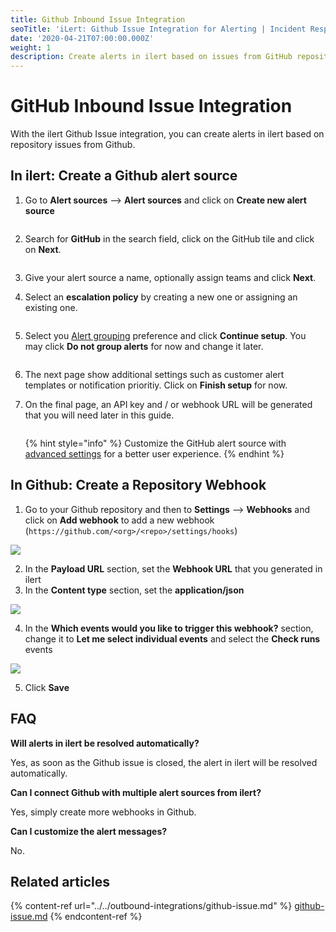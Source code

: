 ```yaml
---
title: Github Inbound Issue Integration
seoTitle: 'iLert: Github Issue Integration for Alerting | Incident Response | Uptime'
date: '2020-04-21T07:00:00.000Z'
weight: 1
description: Create alerts in ilert based on issues from GitHub repositories.
---
```


# GitHub Inbound Issue Integration

With the ilert Github Issue integration, you can create alerts in ilert based on repository issues from Github.

## In ilert: Create a Github alert source <a href="#create-alert-source" id="create-alert-source"></a>

1.  Go to **Alert sources** --> **Alert sources** and click on **Create new alert source**

    <figure><img src="../../.gitbook/assets/Screenshot 2023-08-28 at 10.21.10.png" alt=""><figcaption></figcaption></figure>
2.  Search for **GitHub** in the search field, click on the GitHub tile and click on **Next**.&#x20;

    <figure><img src="../../.gitbook/assets/Screenshot 2023-08-28 at 10.24.23.png" alt=""><figcaption></figcaption></figure>
3. Give your alert source a name, optionally assign teams and click **Next**.
4.  Select an **escalation policy** by creating a new one or assigning an existing one.

    <figure><img src="../../.gitbook/assets/Screenshot 2023-08-28 at 11.37.47.png" alt=""><figcaption></figcaption></figure>
5.  Select you [Alert grouping](../../alerting/alert-sources.md#alert-grouping) preference and click **Continue setup**. You may click **Do not group alerts** for now and change it later.&#x20;

    <figure><img src="../../.gitbook/assets/Screenshot 2023-08-28 at 11.38.24.png" alt=""><figcaption></figcaption></figure>
6. The next page show additional settings such as customer alert templates or notification prioritiy. Click on **Finish setup** for now.
7.  On the final page, an API key and / or webhook URL will be generated that you will need later in this guide.

    <figure><img src="../../.gitbook/assets/Screenshot 2023-08-28 at 11.47.34 (1).png" alt=""><figcaption></figcaption></figure>



    {% hint style="info" %}
    Customize the GitHub alert source with [advanced settings](advanced-settings.md) for a better user experience.
    {% endhint %}

## In Github: Create a Repository Webhook <a href="#in-github" id="in-github"></a>

1. Go to your Github repository and then to **Settings** --> **Webhooks** and click on **Add webhook** to add a new webhook (`https://github.com/<org>/<repo>/settings/hooks`)

![](../../.gitbook/assets/ghii3.png)

2. In the **Payload URL** section, set the **Webhook URL** that you generated in ilert
3. In the **Content type** section, set the **application/json**

![](../../.gitbook/assets/ghii4.png)

4. In the **Which events would you like to trigger this webhook?** section, change it to **Let me select individual events** and select the **Check runs** events

![](../../.gitbook/assets/ghii5.png)

5. Click **Save**

## FAQ <a href="#faq" id="faq"></a>

**Will alerts in ilert be resolved automatically?**

Yes, as soon as the Github issue is closed, the alert in ilert will be resolved automatically.

**Can I connect Github with multiple alert sources from ilert?**

Yes, simply create more webhooks in Github.

**Can I customize the alert messages?**

No.



## Related articles

{% content-ref url="../../outbound-integrations/github-issue.md" %}
[github-issue.md](../../outbound-integrations/github-issue.md)
{% endcontent-ref %}
